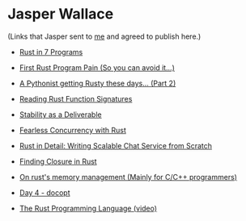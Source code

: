 # Jasper Wallace

(Links that Jasper sent to [me](Christian_Jaeger.md) and agreed to
publish here.)

* [Rust in 7 Programs](https://aml3.github.io/RustTutorial/)

* [First Rust Program Pain (So you can avoid it…)](http://blog.delphix.com/ahl/2015/first-rust-program-pain/)

* [A Pythonist getting Rusty these days... (Part 2)](https://wafflespeanut.github.io/blog/2015/07/08/a-pythonist-getting-rusty-these-days-dot-dot-dot-part-2/)

* [Reading Rust Function Signatures](http://hoverbear.org/2015/07/10/reading-rust-function-signatures/)

* [Stability as a Deliverable](http://blog.rust-lang.org/2014/10/30/Stability.html)

* [Fearless Concurrency with Rust](http://blog.rust-lang.org/2015/04/10/Fearless-Concurrency.html)

* [Rust in Detail: Writing Scalable Chat Service from Scratch](https://nbaksalyar.github.io/2015/07/10/writing-chat-in-rust.html)

* [Finding Closure in Rust](https://huonw.github.io/blog/2015/05/finding-closure-in-rust/)

* [On rust's memory management (Mainly for C/C++ programmers)](http://blog.zgtm.de/1)

* [Day 4 - docopt](https://zsiciarz.github.io/24daysofrust/book/day4.html)

* [The Rust Programming Language (video)](https://www.youtube.com/watch?v=d1uraoHM8Gg&nohtml5=False)

